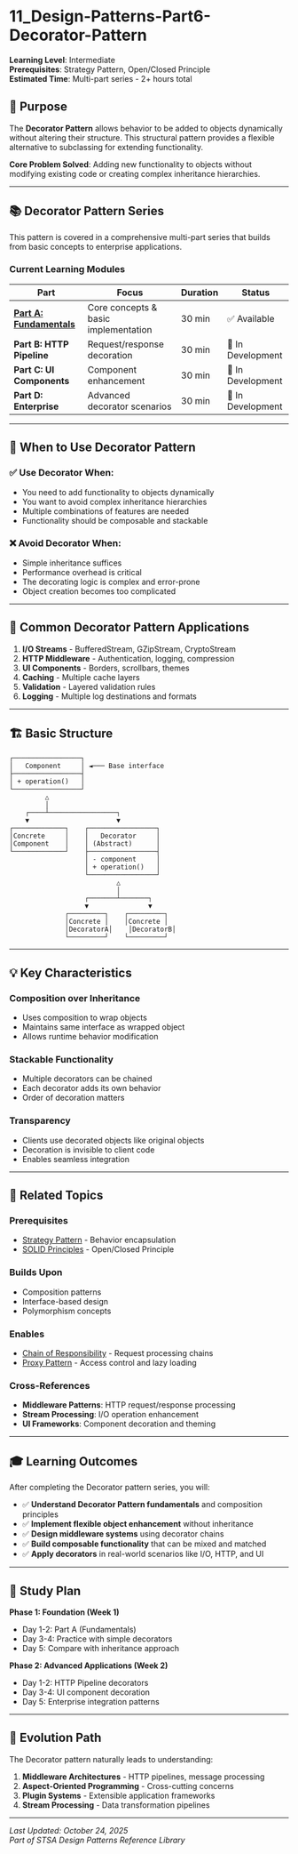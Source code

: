 # 11_Design-Patterns-Part6-Decorator-Pattern

**Learning Level**: Intermediate  
**Prerequisites**: Strategy Pattern, Open/Closed Principle  
**Estimated Time**: Multi-part series - 2+ hours total  

## 🎯 Purpose

The **Decorator Pattern** allows behavior to be added to objects dynamically without altering their structure. This structural pattern provides a flexible alternative to subclassing for extending functionality.

**Core Problem Solved**: Adding new functionality to objects without modifying existing code or creating complex inheritance hierarchies.

---

## 📚 Decorator Pattern Series

This pattern is covered in a comprehensive multi-part series that builds from basic concepts to enterprise applications.

### **Current Learning Modules**

| Part | Focus | Duration | Status |
|------|-------|----------|--------|
| **[Part A: Fundamentals](11A_Design-Patterns-Part6A-Decorator-Pattern-Fundamentals.md)** | Core concepts & basic implementation | 30 min | ✅ Available |
| **Part B: HTTP Pipeline** | Request/response decoration | 30 min | 🚧 In Development |
| **Part C: UI Components** | Component enhancement | 30 min | 🚧 In Development |
| **Part D: Enterprise** | Advanced decorator scenarios | 30 min | 🚧 In Development |

---

## 🎯 When to Use Decorator Pattern

### **✅ Use Decorator When:**

- You need to add functionality to objects dynamically
- You want to avoid complex inheritance hierarchies
- Multiple combinations of features are needed
- Functionality should be composable and stackable

### **❌ Avoid Decorator When:**

- Simple inheritance suffices
- Performance overhead is critical
- The decorating logic is complex and error-prone
- Object creation becomes too complicated

---

## 🔄 Common Decorator Pattern Applications

1. **I/O Streams** - BufferedStream, GZipStream, CryptoStream
2. **HTTP Middleware** - Authentication, logging, compression
3. **UI Components** - Borders, scrollbars, themes
4. **Caching** - Multiple cache layers
5. **Validation** - Layered validation rules
6. **Logging** - Multiple log destinations and formats

---

## 🏗️ Basic Structure

```text
┌─────────────────┐
│   Component     │ ◄─── Base interface
├─────────────────┤
│ + operation()   │
└─────────────────┘
         △
         │
    ┌────┴─────────────────┐
    ▼                      ▼
┌─────────────┐    ┌─────────────────┐
│Concrete     │    │   Decorator     │
│Component    │    │ (Abstract)      │
└─────────────┘    ├─────────────────┤
                   │ - component     │
                   │ + operation()   │
                   └─────────────────┘
                           △
                           │
                   ┌───────┴───────┐
                   ▼               ▼
              ┌─────────┐    ┌─────────┐
              │Concrete │    │Concrete │
              │DecoratorA│    │DecoratorB│
              └─────────┘    └─────────┘
```

---

## 💡 Key Characteristics

### **Composition over Inheritance**
- Uses composition to wrap objects
- Maintains same interface as wrapped object
- Allows runtime behavior modification

### **Stackable Functionality**
- Multiple decorators can be chained
- Each decorator adds its own behavior
- Order of decoration matters

### **Transparency**
- Clients use decorated objects like original objects
- Decoration is invisible to client code
- Enables seamless integration

---

## 🔗 Related Topics

### **Prerequisites**

- [Strategy Pattern](10A_Design-Patterns-Part5A-Strategy-Pattern-Fundamentals.md) - Behavior encapsulation
- [SOLID Principles](../02_SOLID-Principles/) - Open/Closed Principle

### **Builds Upon**

- Composition patterns
- Interface-based design
- Polymorphism concepts

### **Enables**

- [Chain of Responsibility](../behavioral-patterns/chain-of-responsibility/) - Request processing chains
- [Proxy Pattern](../structural-patterns/proxy/) - Access control and lazy loading

### **Cross-References**

- **Middleware Patterns**: HTTP request/response processing
- **Stream Processing**: I/O operation enhancement  
- **UI Frameworks**: Component decoration and theming

---

## 🎓 Learning Outcomes

After completing the Decorator pattern series, you will:

- ✅ **Understand Decorator Pattern fundamentals** and composition principles
- ✅ **Implement flexible object enhancement** without inheritance
- ✅ **Design middleware systems** using decorator chains
- ✅ **Build composable functionality** that can be mixed and matched
- ✅ **Apply decorators** in real-world scenarios like I/O, HTTP, and UI

---

## 📅 Study Plan

**Phase 1: Foundation (Week 1)**
- Day 1-2: Part A (Fundamentals)
- Day 3-4: Practice with simple decorators
- Day 5: Compare with inheritance approach

**Phase 2: Advanced Applications (Week 2)**
- Day 1-2: HTTP Pipeline decorators
- Day 3-4: UI component decoration
- Day 5: Enterprise integration patterns

---

## 🔄 Evolution Path

The Decorator pattern naturally leads to understanding:

1. **Middleware Architectures** - HTTP pipelines, message processing
2. **Aspect-Oriented Programming** - Cross-cutting concerns
3. **Plugin Systems** - Extensible application frameworks
4. **Stream Processing** - Data transformation pipelines

---

*Last Updated: October 24, 2025*  
*Part of STSA Design Patterns Reference Library*